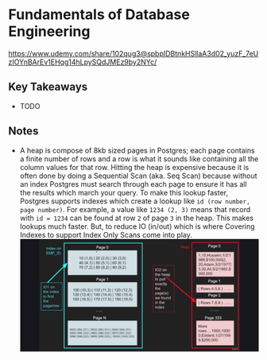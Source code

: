 # Fundamentals of Database Engineering

<https://www.udemy.com/share/102qug3@spbpIDBtnkHSllaA3d02_yuzF_7eUzIOYnBArEv1EHqg14hLpySQdJMEz9by2NYc/>

## Key Takeaways

* TODO

## Notes

* A heap is compose of 8kb sized pages in Postgres; each page contains a finite number of rows and a row is what it sounds like containing all the column values for that row. Hitting the heap is expensive because it is often done by doing a Sequential Scan (aka. Seq Scan) because without an index Postgres must search through each page to ensure it has all the results which march your query. To make this lookup faster, Postgres supports indexes which create a lookup like `id (row number, page number)`. For example, a value like `1234 (2, 3)` means that record with `id = 1234` can be found at row `2` of page `3` in the heap. This makes lookups much faster. But, to reduce IO (in/out) which is where Covering Indexes to support Index Only Scans come into play.
    ![image](./fundamentals-of-database-engineering_index-vs-heap.png)
